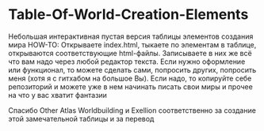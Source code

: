 # Table-Of-World-Creation-Elements
Небольшая интерактивная пустая версия таблицы элементов создания мира
HOW-TO: Открываете index.html, тыкаете по элементам в таблице, открываются соответствующие html-файлы. Записываете в них же всё что вам надо через любой редактор текста. Если нужно оформление или функционал, то можете сделать сами, попросить других, попросить меня (хотя я с гитхабом на большое Вы).
Если надо, то копируйте себе репозиторий и можете уже в нем начинать писать свои миры и прочее на что у вас хватит фантазии



Спасибо Other Atlas Worldbuilding и Exellion соответственно за создание этой замечательной таблицы и за перевод
